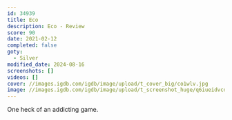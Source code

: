 ```yaml
---
id: 34939
title: Eco
description: Eco - Review
score: 90
date: 2021-02-12
completed: false
goty:
  - Silver
modified_date: 2024-08-16
screenshots: []
videos: []
cover: //images.igdb.com/igdb/image/upload/t_cover_big/co1wlv.jpg
image: //images.igdb.com/igdb/image/upload/t_screenshot_huge/q6iueidvcdeiuzniniqh.jpg
---
```

One heck of an addicting game.
